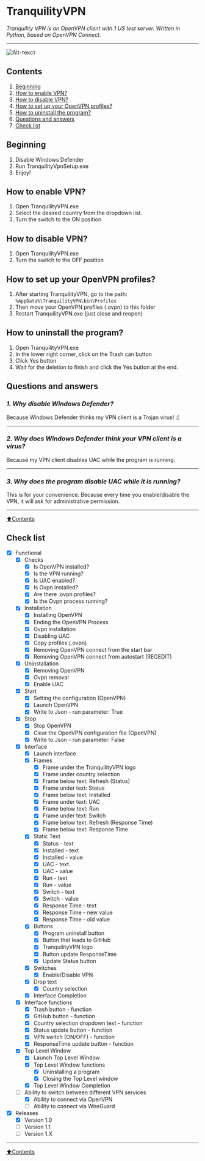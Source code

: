 # **TranquilityVPN**
*Tranquility VPN is an OpenVPN client with 1 US test server. Written in Python, based on OpenVPN Connect.*
____
![Alt-текст](https://i.ibb.co/1RNd4BC/Tranquillity-Studo.png "Tranquility Studio")
## **Contents**

1. [Beginning](#Beginning)
2. [How to enable VPN?](#How-to-enable-VPN?)
3. [How to disable VPN?](#How-to-disable-VPN?)
4. [How to set up your OpenVPN profiles?](#How-to-set-up-your-OpenVPN-profiles?)
5. [How to uninstall the program?](#How-to-uninstall-the-program?)
6. [Questions and answers](#Questions-and-answers)
7. [Check list](#Check-list)
## **Beginning**
1. Disable Windows Defender
2. Run TranquilityVpnSetup.exe
3. Enjoy!
## **How to enable VPN?**
1. Open TranquilityVPN.exe
2. Select the desired country from the dropdown list.
3. Turn the switch to the ON position
## **How to disable VPN?**
1. Open TranquilityVPN.exe
2. Turn the switch to the OFF position
## **How to set up your OpenVPN profiles?**
1. After starting TranquilityVPN, go to the path:  
```%AppData%\TranquilityVPN\bin\Profiles```  
2. Then move your OpenVPN profiles (.ovpn) to this folder  
3. Restart TranquilityVPN.exe (just close and reopen)  
## **How to uninstall the program?**
1. Open TranquilityVPN.exe
2. In the lower right corner, click on the Trash can button
3. Click Yes button
4. Wait for the deletion to finish and click the Yes button at the end.
## **Questions and answers**
### *1. Why disable Windows Defender?*
Because Windows Defender thinks my VPN client is a Trojan virus! :(
____
### *2. Why does Windows Defender think your VPN client is a virus?*
Because my VPN client disables UAC while the program is running.
____
### *3. Why does the program disable UAC while it is running?*
This is for your convenience. Because every time you enable/disable the VPN, it will ask for administrative permission.
____
[:arrow_up:Contents](#Contents)
## **Check list**

- [X] Functional
	- [X] Checks
        - [X] Is OpenVPN installed?
        - [X] Is the VPN running?
        - [X] Is UAC enabled?
        - [X] Is Ovpn installed?
        - [X] Are there .ovpn profiles?
        - [X] Is the Ovpn process running?
	- [X] Installation
        - [X] Installing OpenVPN
        - [X] Ending the OpenVPN Process
        - [X] Ovpn installation
        - [X] Disabling UAC
        - [X] Copy profiles (.ovpn)
        - [X] Removing OpenVPN connect from the start bar
        - [X] Removing OpenVPN connect from autostart (REGEDIT)
	- [X] Uninstallation
        - [X] Removing OpenVPN
        - [X] Ovpn removal
        - [X] Enable UAC
	- [X] Start 
        - [X] Setting the configuration (OpenVPN)
        - [X] Launch OpenVPN
        - [X] Write to Json - run parameter: True
	- [X] Stop
        - [X] Stop OpenVPN
        - [X] Clear the OpenVPN configuration file (OpenVPN)
        - [X] Write to Json - run parameter: False
	- [X] Interface
        - [X] Launch interface  
        - [X] Frames
            - [X] Frame under the TranquilityVPN logo
            - [X] Frame under country selection
            - [X] Frame below text: Refresh (Status)
            - [X] Frame under text: Status
            - [X] Frame below text: Installed
            - [X] Frame under text: UAC
            - [X] Frame below text: Run
            - [X] Frame under text: Switch
            - [X] Frame below text: Refresh (Response Time)
            - [X] Frame below text: Response Time
        - [X] Static Text
            - [X] Status - text 
            - [X] Installed - text
            - [X] Installed - value
            - [X] UAC - text
            - [X] UAC - value
            - [X] Run - text
            - [X] Run - value
            - [X] Switch - text
            - [X] Switch - value
            - [X] Response Time - text
            - [X] Response Time - new value
            - [X] Response Time - old value
        - [X] Buttons
            - [X] Program uninstall button
            - [X] Button that leads to GitHub
            - [X] TranquilityVPN logo
            - [X] Button update ResponseTime
            - [X] Update Status button
        - [X] Switches
            - [X] Enable/Disable VPN
        - [X] Drop text
            - [X] Country selection
        - [X] Interface Completion
	- [X] Interface functions
        - [X] Trash button - function
        - [X] GitHub button - function
        - [X] Country selection dropdown text - function
        - [X] Status update button - function
        - [X] VPN switch (ON/OFF) - function
        - [X] ResponseTime update button - function
	- [X] Top Level Window
        - [X] Launch Top Level Window
        - [X] Top Level Window functions
            - [X] Uninstalling a program
            - [X] Closing the Top Level window
        - [X] Top Level Window Completion
	- [ ] Ability to switch between different VPN services
        - [X] Ability to connect via OpenVPN
        - [ ] Ability to connect via WireGuard

- [X] Releases
    - [X] Version 1.0
    - [ ] Version 1.1
    - [ ] Version 1.X
____
[:arrow_up:Contents](#Contents)
